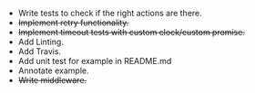 * Write tests to check if the right actions are there.
* ~~Implement retry functionality.~~
* ~~Implement timeout tests with custom clock/custom promise.~~
* Add Linting.
* Add Travis.
* Add unit test for example in README.md
* Annotate example.
* ~~Write middleware.~~
